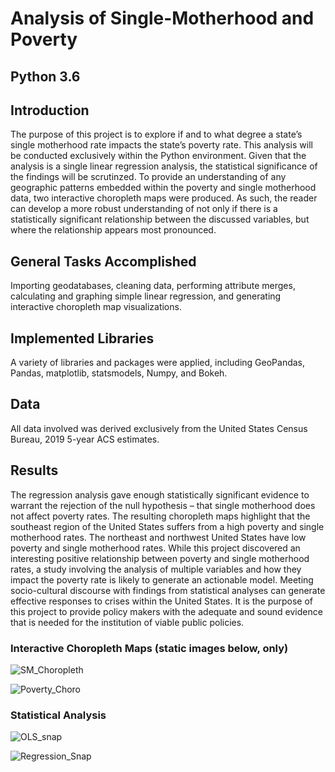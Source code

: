 # Analysis of Single-Motherhood and Poverty

## Python 3.6

## Introduction
The purpose of this project is to explore if and to  what degree a state’s single motherhood rate impacts the state’s poverty rate. This analysis will be conducted exclusively within the Python environment. Given that the analysis is a single linear regression analysis, the statistical significance of the findings will be scrutinzed. To provide an understanding of any geographic patterns embedded within the poverty and single motherhood data, two interactive choropleth maps were produced. As such, the reader can develop a more robust understanding of not only if there is a statistically significant relationship between the discussed variables, but where the relationship appears most pronounced.
 

## General Tasks Accomplished
Importing geodatabases, cleaning data, performing attribute merges, calculating and graphing simple linear regression, and generating interactive choropleth map visualizations.

## Implemented Libraries
A variety of libraries and packages were applied, including GeoPandas, Pandas, matplotlib, statsmodels, Numpy, and Bokeh.


## Data
All data involved was derived exclusively from the United States Census Bureau, 2019 5-year ACS estimates.




## Results

The regression analysis gave enough statistically significant evidence to warrant the rejection of 
the null hypothesis – that single motherhood does not affect poverty rates. The resulting choropleth maps 
highlight that the southeast region of the United States suffers from a high poverty and single motherhood 
rates. The northeast and northwest United States have low poverty and single motherhood rates.
While this project discovered an interesting positive relationship between poverty and single 
motherhood rates, a study involving the analysis of multiple variables and how they impact the poverty 
rate is  likely to generate an actionable model.
Meeting socio-cultural discourse with findings from statistical analyses can generate effective 
responses to crises within the United States. It is the purpose of this project to provide policy makers with 
the adequate and sound evidence that is needed for the institution of viable public policies.






### Interactive Choropleth Maps (static images below, only)
![SM_Choropleth](https://user-images.githubusercontent.com/54545486/115966107-19a87780-a4e1-11eb-9c51-64387e41bdb1.JPG)


![Poverty_Choro](https://user-images.githubusercontent.com/54545486/115966118-24fba300-a4e1-11eb-826d-937f4d16ea8b.JPG)


### Statistical Analysis

![OLS_snap](https://user-images.githubusercontent.com/54545486/115966159-49577f80-a4e1-11eb-8a4a-0b49cbc7092d.JPG)


![Regression_Snap](https://user-images.githubusercontent.com/54545486/115966163-507e8d80-a4e1-11eb-9055-be11f49e3bde.JPG)



